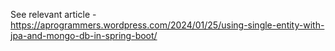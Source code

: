 See relevant article - https://aprogrammers.wordpress.com/2024/01/25/using-single-entity-with-jpa-and-mongo-db-in-spring-boot/